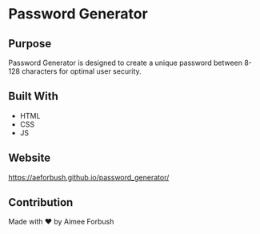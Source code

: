 # Password Generator

## Purpose
Password Generator is designed to create a unique password between 8-128 characters for optimal user security.

## Built With
* HTML
* CSS
* JS

## Website 
https://aeforbush.github.io/password_generator/

## Contribution
Made with  &#10084;   by Aimee Forbush